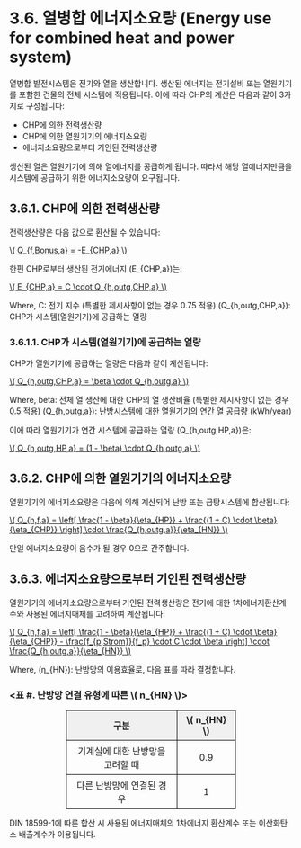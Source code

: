 # 3.6. 열병합 에너지소요량 (Energy use for combined heat and power system)

열병합 발전시스템은 전기와 열을 생산합니다. 생산된 에너지는 전기설비 또는 열원기기를 포함한 건물의 전체 시스템에 적용됩니다.
이에 따라 CHP의 계산은 다음과 같이 3가지로 구성됩니다:

- CHP에 의한 전력생산량
- CHP에 의한 열원기기의 에너지소요량
- 에너지소요량으로부터 기인된 전력생산량

생산된 열은 열원기기에 의해 열에너지를 공급하게 됩니다. 
따라서 해당 열에너지만큼을 시스템에 공급하기 위한 에너지소요량이 요구됩니다.

## 3.6.1. CHP에 의한 전력생산량
전력생산량은 다음 값으로 환산될 수 있습니다:

<a href="/eco2_guide_center/1.%20ECO2%20Logic%20Guide/Hee1_Equation_List.html" class="equation-link" target="_blank" rel="noopener noreferrer">
  \( Q_{f,Bonus,a} = -E_{CHP,a} \)
</a>


한편 CHP로부터 생산된 전기에너지 \(E_{CHP,a}\)는:

<a href="/eco2_guide_center/1.%20ECO2%20Logic%20Guide/Hee1_Equation_List.html" class="equation-link" target="_blank" rel="noopener noreferrer">
  \( E_{CHP,a} = C \cdot Q_{h,outg,CHP,a} \)
</a>


Where,
C: 전기 지수 (특별한 제시사항이 없는 경우 0.75 적용)
\(Q_{h,outg,CHP,a}\): CHP가 시스템(열원기기)에 공급하는 열량

### 3.6.1.1. CHP가 시스템(열원기기)에 공급하는 열량
CHP가 열원기기에  공급하는 열량은 다음과 같이 계산됩니다:

<a href="/eco2_guide_center/1.%20ECO2%20Logic%20Guide/Hee1_Equation_List.html" class="equation-link" target="_blank" rel="noopener noreferrer">
  \( Q_{h,outg,CHP,a} = \beta \cdot Q_{h,outg,a} \)
</a>


Where,
beta: 전체 열 생산에 대한 CHP의 열 생산비율 (특별한 제시사항이 없는 경우 0.5 적용)
\(Q_{h,outg,a}\): 난방시스템에 대한 열원기기의 연간 열 공급량 (kWh/year)

이에 따라 열원기기가 연간 시스템에 공급하는 열량 \(Q_{h,outg,HP,a}\)은:

<a href="/eco2_guide_center/1.%20ECO2%20Logic%20Guide/Hee1_Equation_List.html" class="equation-link" target="_blank" rel="noopener noreferrer">
  \( Q_{h,outg,HP,a} = (1 - \beta) \cdot Q_{h,outg,a} \)
</a>



## 3.6.2. CHP에 의한 열원기기의 에너지소요량
열원기기의 에너지소요량은 다음에 의해 계산되어 난방 또는 급탕시스템에 합산됩니다:

<a href="/eco2_guide_center/1.%20ECO2%20Logic%20Guide/Hee1_Equation_List.html" class="equation-link" target="_blank" rel="noopener noreferrer">
  \( Q_{h,f,a} = \left[ \frac{1 - \beta}{\eta_{HP}} + \frac{(1 + C) \cdot \beta}{\eta_{CHP}} \right] \cdot \frac{Q_{h,outg,a}}{\eta_{HN}} \)
</a>


만일 에너지소요량이 음수가 될 경우 0으로 간주합니다.

## 3.6.3. 에너지소요량으로부터 기인된 전력생산량
열원기기의 에너지소요량으로부터 기인된 전력생산량은 전기에 대한 1차에너지환산계수와 사용된 에너지매체를 고려하여 계산됩니다:

<a href="/eco2_guide_center/1.%20ECO2%20Logic%20Guide/Hee1_Equation_List.html" class="equation-link" target="_blank" rel="noopener noreferrer">
  \( Q_{h,f,a} = \left[ \frac{1 - \beta}{\eta_{HP}} + \frac{(1 + C) \cdot \beta}{\eta_{CHP}} - \frac{f_{p,Strom}}{f_p} \cdot C \cdot \beta \right] \cdot \frac{Q_{h,outg,a}}{\eta_{HN}} \)
</a>


Where, \(η_{HN}\): 난방망의 이용효율로, 다음 표를 따라 결정합니다.

<!DOCTYPE html>
<html lang="ko">
<head>
  <meta charset="UTF-8">
  <title>기계실 난방망 고려 표</title>
  <script src="https://polyfill.io/v3/polyfill.min.js?features=es6"></script>
  <script id="MathJax-script" async
    src="https://cdn.jsdelivr.net/npm/mathjax@3/es5/tex-mml-chtml.js">
  </script>
  <style>
    table {
      border-collapse: collapse;
      margin: auto;
      width: 60%;
    }
    th, td {
      border: 1px solid black;
      padding: 6px 12px;
      text-align: center;
    }
    th {
      background-color: #f0f0f0;
    }
  </style>
</head>

<h3>&lt;표 #. 난방망 연결 유형에 따른 \( n_{HN} \)&gt;</h3>

<table>
  <tr>
    <th>구분</th>
    <th>\( n_{HN} \)</th>
  </tr>
  <tr>
    <td>기계실에 대한 난방망을 고려할 때</td>
    <td>0.9</td>
  </tr>
  <tr>
    <td>다른 난방망에 연결된 경우</td>
    <td>1</td>
  </tr>
</table>

</html>


DIN 18599-1에 따른 합산 시 사용된 에너지매체의 1차에너지 환산계수 또는 이산화탄소 배출계수가 이용됩니다. 

